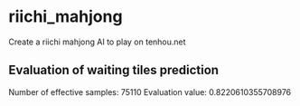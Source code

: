 # riichi_mahjong
Create a riichi mahjong AI to play on tenhou.net

## Evaluation of waiting tiles prediction
Number of effective samples: 75110
Evaluation value: 0.8220610355708976
